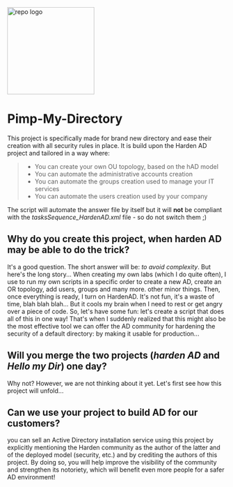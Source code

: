 <img src="https://github.com/LoicVeirman/Pimp-My-Directory/assets/85032445/0dc7aeeb-04b8-4c45-8d76-804ba9799c4f" alt="repo logo" width="200"/>

# Pimp-My-Directory

This project is specifically made for brand new directory and ease their creation with all security rules in place. It is build upon the Harden AD project and tailored in a way where:
> - You can create your own OU topology, based on the hAD model
> - You can automate the administrative accounts creation
> - You can automate the groups creation used to manage your IT services
> - You can automate the users creation used by your company 

The script will automate the answer file by itself but it will **not** be compliant with the *tasksSequence_HardenAD.xml* file - so do not switch them ;)

## Why do you create this project, when harden AD may be able to do the trick?
It's a good question. The short answer will be: *to avoid complexity*. But here's the long story...
When creating my own labs (which I do quite often), I use to run my own scripts in a specific order to create a new AD, create an OR topology, add users, groups and many more. other minor things. 
Then, once everything is ready, I turn on HardenAD. It's not fun, it's a waste of time, blah blah blah... But it cools my brain when I need to rest or get angry over a piece of code.
So, let's have some fun: let's create a script that does all of this in one way! 
That's when I suddenly realized that this might also be the most effective tool we can offer the AD community for hardening the security of a default directory: by making it usable for production...

## Will you merge the two projects (*harden AD* and *Hello my Dir*) one day?
Why not? However, we are not thinking about it yet. Let's first see how this project will unfold...

## Can we use your project to build AD for our customers?
you can sell an Active Directory installation service using this project by explicitly mentioning the Harden community as the author of the latter and of the deployed model (security, etc.) and by crediting the authors of this project. 
By doing so, you will help improve the visibility of the community and strengthen its notoriety, which will benefit even more people for a safer AD environment!
